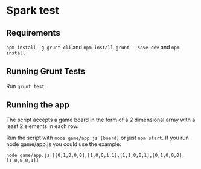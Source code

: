 # Spark test

## Requirements

`npm install -g grunt-cli` and `npm install grunt --save-dev` and `npm install`

## Running Grunt Tests

Run `grunt test`

## Running the app

The script accepts a game board in the form of a 2 dimensional array with a least 2 elements in each row.

Run the script with `node game/app.js [board]` or just `npm start`. If you run node game/app.js you could use the example:
```
node game/app.js [[0,1,0,0,0],[1,0,0,1,1],[1,1,0,0,1],[0,1,0,0,0],[1,0,0,0,1]]
```
